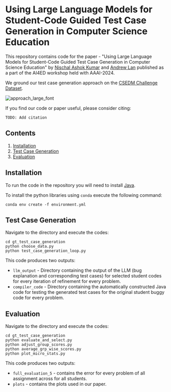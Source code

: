 # Using Large Language Models for Student-Code Guided Test Case Generation in Computer Science Education

This repository contains code for the paper - "Using Large Language Models for Student-Code Guided Test Case Generation in Computer Science Education" by [Nischal Ashok Kumar](https://nish-19.github.io/) and [Andrew Lan](https://people.umass.edu/~andrewlan/) published as a part of the AI4ED workshop held with AAAI-2024.

We ground our test case generation approach on the [CSEDM Challenge Dataset](https://sites.google.com/ncsu.edu/csedm-dc-2021/dataset?authuser=0).

![approach_large_font](https://github.com/umass-ml4ed/question-gen-aug-ranking/assets/41947720/504602f3-9cfa-48cf-b929-cb61165ba8e2)

If you find our code or paper useful, please consider citing:
```
TODO: Add citation
```

## Contents 

1. [Installation](#installation) 
2. [Test Case Generation](#test-case-generation)
3. [Evaluation](#evaluation)

## Installation

To run the code in the repository you will need to install [Java](https://www.java.com/en/download/help/log_files.html).

To install the python libraries using ```conda``` execute the following command: 

```
conda env create -f environment.yml
```

## Test Case Generation 

Navigate to the directory and execute the codes:

```
cd gt_test_case_generation
python choose_data.py
python test_case_generation_loop.py
```

This code produces two outputs:
* ```llm_output``` - Directory containing the output of the LLM (bug explanation and corresponding test cases) for selected student codes for every iteration of refinement for every problem. 
* ```compiler_code``` - Directory containing the automatically constructed Java code for testing the generated test cases for the original student buggy code for every problem.

## Evaluation 

Navigate to the directory and execute the codes:

```
cd gt_test_case_generation
python evaluate_and_select.py 
python adjust_group_scores.py
python average_grp_wise_scores.py
python plot_micro_stats.py
```

This code produces two outputs: 
* ```full_evaluation_5``` - contains the error for every problem of all assignment across for all students. 
* ```plots``` - contains the plots used in our paper. 
